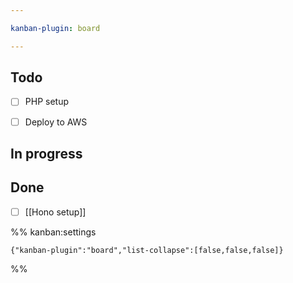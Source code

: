 ```yaml
---

kanban-plugin: board

---
```


## Todo

- [ ] PHP setup
- [ ] Deploy to AWS


## In progress



## Done

- [ ] [[Hono setup]]




%% kanban:settings
```
{"kanban-plugin":"board","list-collapse":[false,false,false]}
```
%%